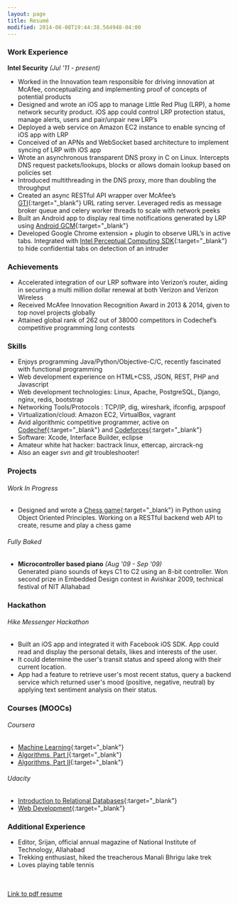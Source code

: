 ```yaml
---
layout: page
title: Resumé
modified: 2014-08-08T19:44:38.564948-04:00
---
```


### Work Experience
**Intel Security** *(Jul '11 - present)*

* Worked in the Innovation team responsible for driving innovation at McAfee, conceptualizing and
implementing proof of concepts of potential products
* Designed and wrote an iOS app to manage Little Red Plug (LRP), a home network security product. iOS app could control LRP protection status, manage alerts, users and pair/unpair new LRP’s
* Deployed a web service on Amazon EC2 instance to enable syncing of iOS app with LRP
* Conceived of an APNs and WebSocket based architecture to implement syncing of LRP with iOS app
* Wrote an asynchronous transparent DNS proxy in C on Linux. Intercepts DNS request packets/lookups, blocks or allows domain lookup based on policies set
* Introduced multithreading in the DNS proxy, more than doubling the throughput
* Created an async RESTful API wrapper over McAfee’s [GTI](http://www.mcafee.com/us/threat-center/technology/gti-reputation-technologies.aspx){:target="_blank"} URL rating server. Leveraged redis as message broker queue and celery worker threads to scale with network peeks
* Built an Android app to display real time notifications generated by LRP using [Android GCM](https://developer.android.com/google/gcm/index.html){:target="_blank"}
* Developed Google Chrome extension + plugin to observe URL’s in active tabs. Integrated with [Intel Perceptual Computing SDK](https://software.intel.com/en-us/vcsource/tools/perceptual-computing-sdk/home){:target="_blank"} to hide confidential tabs on detection of an intruder

### Achievements
* Accelerated integration of our LRP software into Verizon’s router, aiding in securing a multi million dollar renewal at both Verizon and Verizon Wireless
* Received McAfee Innovation Recognition Award in 2013 & 2014, given to top novel projects globally
* Attained global rank of 262 out of 38000 competitors in Codechef’s competitive programming long contests

### Skills
* Enjoys programming Java/Python/Objective-C/C, recently fascinated with functional programming
* Web development experience on HTML+CSS, JSON, REST, PHP and Javascript
* Web development technologies: Linux, Apache, PostgreSQL, Django, nginx, redis, bootstrap
* Networking Tools/Protocols : TCP/IP, dig, wireshark, ifconfig, arpspoof
* Virtualization/cloud: Amazon EC2, VirtualBox, vagrant
* Avid algorithmic competitive programmer, active on [Codechef](http://www.codechef.com/users/sultanofswing){:target="_blank"} and [Codeforces](http://codeforces.com/profile/sultan.of.swing){:target="_blank"}
* Software: Xcode, Interface Builder, eclipse
* Amateur white hat hacker: bactrack linux, ettercap, aircrack-ng
* Also an eager <em>svn</em> and <em>git</em> troubleshooter!

### Projects

###### Work In Progress
* Designed and wrote a [Chess game](http://github.com/sayedatifali/django-chess/){:target="_blank"} in Python using Object Oriented Principles. Working on a RESTful backend web API to create, resume and play a chess game

###### Fully Baked
* **Microcontroller based piano** *(Aug '09 - Sep '09)*  
Generated piano sounds of keys C1 to C2 using an 8-bit controller. Won second prize in Embedded Design contest in Avishkar 2009, technical festival of NIT Allahabad

### Hackathon

###### Hike Messenger Hackathon
* Built an iOS app and integrated it with Facebook iOS SDK. App could read and display the personal details, likes and interests of the user.
* It could determine the user's transit status and speed along with their current location.
* App had a feature to retrieve user's most recent status, query a backend service which returned user's mood (positive, negative, neutral) by applying text sentiment analysis on their status.

### Courses (MOOCs)

###### Coursera
* [Machine Learning](https://www.coursera.org/course/ml){:target="_blank"}
* [Algorithms, Part I](https://www.coursera.org/course/algs4partI){:target="_blank"}
* [Algorithms, Part II](https://www.coursera.org/course/algs4partII){:target="_blank"}

###### Udacity
* [Introduction to Relational Databases](https://www.udacity.com/course/ud197){:target="_blank"}
* [Web Development](https://www.udacity.com/course/cs253){:target="_blank"}

### Additional Experience
* Editor, Srijan, official annual magazine of National Institute of Technology, Allahabad
* Trekking enthusiast, hiked the treacherous Manali Bhrigu lake trek
* Loves playing table tennis

<br>
<br>
<a markdown="0" href="https://drive.google.com/file/d/0B1yHJGBbEUnEMThyYURpc1o3eWM/view?usp=sharing" target="_blank" class="btn">Link to pdf resume</a>
